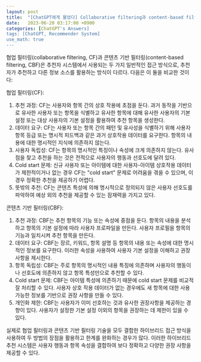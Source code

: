 ```yaml
---
layout: post
title:  "[ChatGPT에게 물었다] Collaborative filtering과 content-based filtering의 특징은?"
date:   2023-06-20 03:17:00 +0900
categories: [ChatGPT's Answers]
tags: [ChatGPT, Recommender System]
use_math: true
---
```


협업 필터링(collaborative filtering, CF)과 콘텐츠 기반 필터링(content-based filtering, CBF)은 추천자 시스템에서 사용되는 두 가지 일반적인 접근 방식으로, 추천자가 추천하고 다른 정보 소스를 활용하는 방식이 다르다. 다음은 이 둘을 비교한 것이다:

협업 필터링(CF):
1. 추천 과정: CF는 사용자와 항목 간의 상호 작용에 초점을 둔다. 과거 동작을 기반으로 유사한 사용자 또는 항목을 식별하고 유사한 항목에 대해 유사한 사용자의 기본 설정 또는 대상 사용자의 기본 설정을 활용하여 추천 항목을 생성한다.
2. 데이터 요구: CF는 사용자 또는 항목 간의 패턴 및 유사성을 식별하기 위해 사용자 항목 등급 또는 명시적 피드백과 같은 과거 상호작용 데이터를 요구한다. 항목의 내용에 대한 명시적인 지식에 의존하지 않는다.
3. 사용자 독립성: CF는 항목의 명시적인 특징이나 속성에 크게 의존하지 않는다. 유사점을 찾고 추천을 하는 것은 전적으로 사용자의 행동과 선호도에 달려 있다.
4. Cold start 문제: 신규 사용자 또는 아이템에 대한 사용자-아이템 상호작용 데이터가 제한적이거나 없는 경우 CF는 "cold start" 문제로 어려움을 겪을 수 있으며, 이 경우 정확한 추천을 제공하기 어렵다.
5. 뜻밖의 추천: CF는 콘텐츠 특성에 의해 명시적으로 정의되지 않은 사용자 선호도를 파악하여 예상 외의 추천을 제공할 수 있는 잠재력을 가지고 있다.

콘텐츠 기반 필터링(CBF):
1. 추천 과정: CBF는 추천 항목의 기능 또는 속성에 중점을 둔다. 항목의 내용을 분석하고 항목의 기본 설정에 따라 사용자 프로파일을 만든다. 사용자 프로필을 항목의 기능과 일치시켜 추천 항목을 만든다.
2. 데이터 요구: CBF는 장르, 키워드, 항목 설명 등 항목의 내용 또는 속성에 대한 명시적인 정보를 요구한다. 이러한 속성을 사용하여 사용자 기본 설정을 이해하고 권장 사항을 제시한다.
3. 항목 독립성: CBF는 주로 항목의 명시적인 내용 특징에 의존하며 사용자의 행동이나 선호도에 의존하지 않고 항목 특성만으로 추천할 수 있다.
4. Cold start 문제: CBF는 아이템 특성에 의존하기 때문에 cold start 문제를 비교적 잘 처리할 수 있다. 사용자 상호 작용 데이터가 없는 경우에도 새 항목에 대한 사용 가능한 정보를 기반으로 권장 사항을 만들 수 있다.
5. 개인화 제한: CBF는 사용자가 이미 선호하는 것과 유사한 권장사항을 제공하는 경향이 있다. 사용자가 설정한 기본 설정 이외의 항목을 권장하는 데 제한이 있을 수 있다.

실제로 협업 필터링과 콘텐츠 기반 필터링 기술을 모두 결합한 하이브리드 접근 방식을 사용하여 두 방법의 장점을 활용하고 한계를 완화하는 경우가 많다. 이러한 하이브리드 추천 시스템은 사용자 행동과 항목 속성을 결합하여 보다 정확하고 다양한 권장 사항을 제공할 수 있다.
